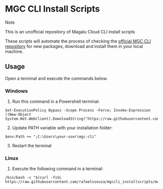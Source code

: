 # MGC CLI Install Scripts

> [!NOTE]
> This is an unofficial repository of Magalu Cloud CLI install scripts

These scripts will automate the process of checking the [official MGC CLI repository](https://github.com/MagaluCloud/mgccli/releases) for new packages, download and install them in your local machine.

## Usage

Open a terminal and execute the commands below.


### Windows 

1. Run this command in a Powershell terminal:

```
Set-ExecutionPolicy Bypass -Scope Process -Force; Invoke-Expression ((New-Object System.Net.WebClient).DownloadString("https://raw.githubusercontent.com/rafaelvsouza/mgccli_installscripts/main/mgc_cli_install.ps1"))
```

2. Update PATH variable with your installation folder:

```
$env:Path += ";C:\Users\your-user\mgc-cli"
```

3. Restart the terminal

### Linux

1. Execute the following command in a terminal:
   
```
/bin/bash -c "$(curl -fsSL https://raw.githubusercontent.com/rafaelvsouza/mgccli_installscripts/main/mgc_cli_install.sh)"
```

